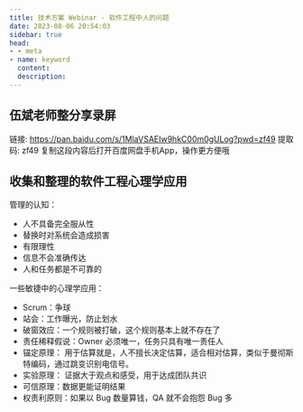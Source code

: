 ```yaml
---
title: 技术方案 Webinar - 软件工程中人的问题
date: 2023-08-06 20:54:03
sidebar: true
head:
- - meta
- name: keyword
  content:  
  description:  
---
```


## 伍斌老师整分享录屏

链接: https://pan.baidu.com/s/1MlaVSAEIw9hkC00m0gULog?pwd=zf49 提取码: zf49 复制这段内容后打开百度网盘手机App，操作更方便哦

## 收集和整理的软件工程心理学应用

管理的认知：

- 人不具备完全服从性
- 替换时对系统会造成损害
- 有限理性
- 信息不会准确传达
- 人和任务都是不可靠的

一些敏捷中的心理学应用：

- Scrum：争球
- 站会：工作曝光，防止划水
- 破窗效应：一个规则被打破，这个规则基本上就不存在了
- 责任稀释假说：Owner 必须唯一，任务只具有唯一责任人
- 锚定原理： 用于估算就是，人不擅长决定估算，适合相对估算，类似于曼彻斯特编码，通过跳变识别电信号。
- 实验原理： 证据大于观点和感受，用于达成团队共识
- 可信原理：数据更能证明结果
- 权责利原则：如果以 Bug 数量算钱，QA 就不会抱怨 Bug 多

